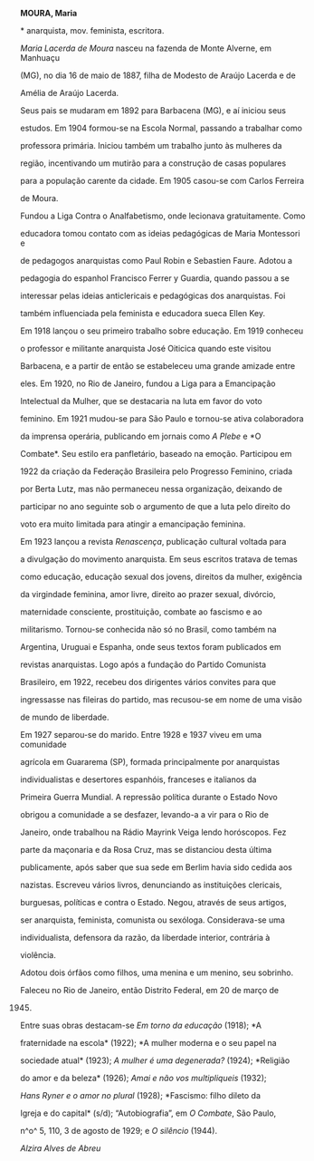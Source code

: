 **MOURA, Maria**



\* anarquista, mov. feminista, escritora.



*Maria Lacerda de Moura* nasceu na fazenda de Monte Alverne, em Manhuaçu

(MG), no dia 16 de maio de 1887, filha de Modesto de Araújo Lacerda e de

Amélia de Araújo Lacerda.



Seus pais se mudaram em 1892 para Barbacena (MG), e aí iniciou seus

estudos. Em 1904 formou-se na Escola Normal, passando a trabalhar como

professora primária. Iniciou também um trabalho junto às mulheres da

região, incentivando um mutirão para a construção de casas populares

para a população carente da cidade. Em 1905 casou-se com Carlos Ferreira

de Moura.



Fundou a Liga Contra o Analfabetismo, onde lecionava gratuitamente. Como

educadora tomou contato com as ideias pedagógicas de Maria Montessori e

de pedagogos anarquistas como Paul Robin e Sebastien Faure. Adotou a

pedagogia do espanhol Francisco Ferrer y Guardia, quando passou a se

interessar pelas ideias anticlericais e pedagógicas dos anarquistas. Foi

também influenciada pela feminista e educadora sueca Ellen Key.



Em 1918 lançou o seu primeiro trabalho sobre educação. Em 1919 conheceu

o professor e militante anarquista José Oiticica quando este visitou

Barbacena, e a partir de então se estabeleceu uma grande amizade entre

eles. Em 1920, no Rio de Janeiro, fundou a Liga para a Emancipação

Intelectual da Mulher, que se destacaria na luta em favor do voto

feminino. Em 1921 mudou-se para São Paulo e tornou-se ativa colaboradora

da imprensa operária, publicando em jornais como *A Plebe* e *O

Combate*. Seu estilo era panfletário, baseado na emoção. Participou em

1922 da criação da Federação Brasileira pelo Progresso Feminino, criada

por Berta Lutz, mas não permaneceu nessa organização, deixando de

participar no ano seguinte sob o argumento de que a luta pelo direito do

voto era muito limitada para atingir a emancipação feminina.



Em 1923 lançou a revista *Renascença*, publicação cultural voltada para

a divulgação do movimento anarquista. Em seus escritos tratava de temas

como educação, educação sexual dos jovens, direitos da mulher, exigência

da virgindade feminina, amor livre, direito ao prazer sexual, divórcio,

maternidade consciente, prostituição, combate ao fascismo e ao

militarismo. Tornou-se conhecida não só no Brasil, como também na

Argentina, Uruguai e Espanha, onde seus textos foram publicados em

revistas anarquistas. Logo após a fundação do Partido Comunista

Brasileiro, em 1922, recebeu dos dirigentes vários convites para que

ingressasse nas fileiras do partido, mas recusou-se em nome de uma visão

de mundo de liberdade.



Em 1927 separou-se do marido. Entre 1928 e 1937 viveu em uma comunidade

agrícola em Guararema (SP), formada principalmente por anarquistas

individualistas e desertores espanhóis, franceses e italianos da

Primeira Guerra Mundial. A repressão política durante o Estado Novo

obrigou a comunidade a se desfazer, levando-a a vir para o Rio de

Janeiro, onde trabalhou na Rádio Mayrink Veiga lendo horóscopos. Fez

parte da maçonaria e da Rosa Cruz, mas se distanciou desta última

publicamente, após saber que sua sede em Berlim havia sido cedida aos

nazistas. Escreveu vários livros, denunciando as instituições clericais,

burguesas, políticas e contra o Estado. Negou, através de seus artigos,

ser anarquista, feminista, comunista ou sexóloga. Considerava-se uma

individualista, defensora da razão, da liberdade interior, contrária à

violência.



Adotou dois órfãos como filhos, uma menina e um menino, seu sobrinho.



Faleceu no Rio de Janeiro, então Distrito Federal, em 20 de março de

1945.



Entre suas obras destacam-se *Em torno da educação* (1918); *A

fraternidade na escola* (1922); *A mulher moderna e o seu papel na

sociedade atual* (1923); *A mulher é uma degenerada?* (1924); *Religião

do amor e da beleza* (1926); *Amai e não vos multipliqueis* (1932);

*Hans Ryner e o amor no plural* (1928); *Fascismo: filho dileto da

Igreja e do capital* (s/d); “Autobiografia”, em *O Combate*, São Paulo,

n^o^ 5, 110, 3 de agosto de 1929; e *O silêncio* (1944).



*Alzira Alves de Abreu*



